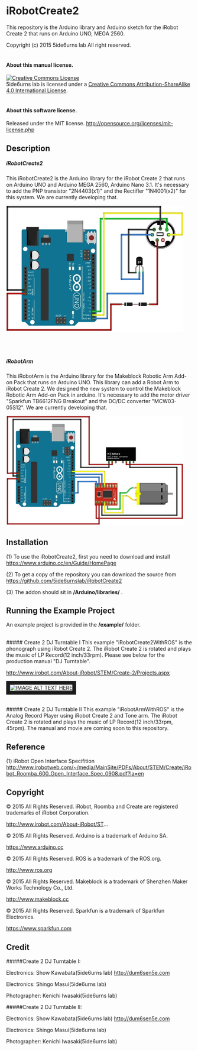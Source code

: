 # iRobotCreate2
This repository is the Arduino library and Arduino sketch for the iRobot Create 2 that runs on Arduino UNO, MEGA 2560.

Copyright (c) 2015 5ide6urns lab All right reserved. 
<br><br>

#### About this manual license.

<a rel="license" href="http://creativecommons.org/licenses/by-sa/4.0/"><img alt="Creative Commons License" style="border-width:0" src="https://i.creativecommons.org/l/by-sa/4.0/88x31.png" /></a><br />5ide6urns lab is licensed under a <a rel="license" href="http://creativecommons.org/licenses/by-sa/4.0/">Creative Commons Attribution-ShareAlike 4.0 International License</a>.
<br><br>

#### About this software license.

Released under the MIT license. http://opensource.org/licenses/mit-license.php



## Description
##### iRobotCreate2
This iRobotCreate2 is the Arduino library for the iRobot Create 2 that runs on Arduino UNO and Arduino MEGA 2560, Arduino Nano 3.1. It's necessary to add the PNP transistor "2N4403(x1)" and the Rectifler "1N4001(x2)" for this system. We are currently developing that.

<img class="photo" src="https://github.com/5ide6urnslab/iRobotCreate2/blob/master/resource/iRobotCreate2.jpg" width="480px" />

<br><br>
##### iRobotArm
This iRobotArm is the Arduino library for the Makeblock Robotic Arm Add-on Pack that runs on Arduino UNO. This library can add a Robot Arm to iRobot Create 2. We designed the new system to control the Makeblock Robotic Arm Add-on Pack in arduino. It's necessary to add the motor driver "Sparkfun TB6612FNG Breakout" and the DC/DC converter "MCW03-05S12". We are currently developing that.

<img class="photo" src="https://github.com/5ide6urnslab/iRobotCreate2/blob/master/resource/iRobotArm.jpg" width="480px" />


## Installation
(1) To use the iRobotCreate2, first you need to download and install
https://www.arduino.cc/en/Guide/HomePage

(2) To get a copy of the repository you can download the source from
https://github.com/5ide6urnslab/iRobotCreate2

(3) The addon should sit in **/Arduino/libraries/** .

## Running the Example Project
An example project is provided in the **/example/** folder.

<br>
##### Create 2 DJ Turntable I
This example "iRobotCreate2WithROS" is the phonograph using iRobot Create 2. The iRobot Create 2 is rotated and plays the music of LP Record(12 inch/33rpm). Please see below for the production manual "DJ Turntable".

http://www.irobot.com/About-iRobot/STEM/Create-2/Projects.aspx

<a href="http://www.youtube.com/watch?feature=player_embedded&v=TV7yp2ephXI
" target="_blank"><img src="http://img.youtube.com/vi/TV7yp2ephXI/0.jpg" 
alt="IMAGE ALT TEXT HERE" width="320" height="240" border="10" /></a>

<br>
##### Create 2 DJ Turntable II
This example "iRobotArmWithROS" is the Analog Record Player using iRobot Create 2 and Tone arm. The iRobot Create 2 is rotated and plays the music of LP Record(12 inch/33rpm, 45rpm). The manual and movie are coming soon to this repository.


## Reference
(1) iRobot Open Interface Specifition
http://www.irobotweb.com/~/media/MainSite/PDFs/About/STEM/Create/iRobot_Roomba_600_Open_Interface_Spec_0908.pdf?la=en

## Copyright
© 2015 All Rights Reserved. iRobot, Roomba and Create are registered trademarks of iRobot Corporation.
   
   http://www.irobot.com/About-iRobot/ST...

© 2015 All Rights Reserved.  Arduino is a trademark of Arduino SA.
   
   https://www.arduino.cc

© 2015 All Rights Reserved. ROS is a trademark of the ROS.org.

   http://www.ros.org
   
© 2015 All Rights Reserved. Makeblock is a trademark of Shenzhen Maker Works Technology Co., Ltd.

   http://www.makeblock.cc

© 2015 All Rights Reserved. Sparkfun is a trademark of Sparkfun Electronics.

   https://www.sparkfun.com

## Credit
#####Create 2 DJ Turntable I:

Electronics:   Show Kawabata(5ide6urns lab)
http://dum6sen5e.com

Electronics:   Shingo Masui(5ide6urns lab)

Photographer:  Kenichi Iwasaki(5ide6urns lab)

#####Create 2 DJ Turntable II:

Electronics:   Show Kawabata(5ide6urns lab)
http://dum6sen5e.com

Electronics:   Shingo Masui(5ide6urns lab)

Photographer:  Kenichi Iwasaki(5ide6urns lab)

